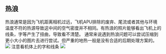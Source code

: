 ## 热浪
热浪通常是因为飞机距离相机过远，飞机APU排除的废弃、尾流或者其他与环境温度不符的热源导致这中间的空气密度并不相同。有热浪的照片能够看出飞机上的线条，字等产生了扭曲，导致看不清楚。
通常来说遇到热浪问题可以尝试压缩到更小大小的图片去进行尝试。但严重的地热一般是没有合适的后期处理方案的。
![](https://source.794td.cn/TOGA/guideline/image059.jpg)
注意看机体上的字和线条
![](https://source.794td.cn/TOGA/guideline/image060.png)